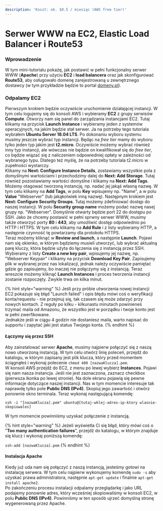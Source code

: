 ```yaml
---
description: 'Koszt: ok. $0.5 / miesiąc (AWS free tier)'
---
```


# Serwer WWW na EC2, Elastic Load Balancer i Route53

### Wprowadzenie

W tym mini-tutorialu pokażę, jak postawić w pełni funkcjonalny serwer WWW \(**Apache**\) przy użyciu **EC2** i **load balancera** oraz jak skonfigurować **Route53**, aby osługowało domenę zarejestrowaną u zewnętrznego dostawcy \(w tym przykładzie będzie to portal [domeny.pl](https://domeny.pl)\).

### Odpalamy EC2

Pierwszym krokiem będzie oczywiście uruchomienie działającej instancji. W tym celu logujemy się do konsoli AWS i wybieramy **EC2** z grupy serwisów **Compute**. Otworzy nam się panel do zarządzania instancjami EC2. Tutaj klikamy na przycisk **Launch Instance** i wybieramy jeden z systemów operacyjnych, na jakim będzie stał serwer. Ja na potrzeby tego tutoriala wybrałem **Ubuntu Server 18.04 LTS**. Po dokonaniu wyboru systemu musimy jeszcze wybrać typ instancji. Będąc na _free tier_ mamy do wyboru tylko jeden typ jakim jest **t2.micro**. Oczywiście możemy wybrać również inny typ instancji, ale wówczas nie będzie on kwalifikował się do _free tier_, co będzie wiązać się z naliczeniem odpowiedniej opłaty w zależności od wybranego typu. Dlatego też myślę, że na potrzeby tutoriala t2.micro w zupełności wystarczy.  
Klikamy na **Next: Configure Instance Details**, zostawiamy wszystkie pola z domyślnymi wartościami i przechodzimy dalej do **Next: Add Storage**. Tutaj również pozostawiamy wartości domyślne i klikamy na **Next: Add Tags**. Możemy otagować tworzoną instancję, np. nadać jej jakąś własną nazwę. W tym celu klikamy na **Add Tags**, w polu **Key** wpisujemy np. "Name", a w polu **Value** "Webserver" \(lub jakąkolwiek inną nazwę\). Następnym krokiem jest **Next: Configure Security Groups**. Tutaj możemy zdefiniować dostęp do naszej instancji. W polu **Security group name** możemy podać nazwę nasej grupy np. "Webserver". Domyślnie otwarty będzie port 22 do dostępu po SSH. Jako że chcemy postawić w pełni sprwny serwer WWW, musimy także otworzyć porty **80** i **443**, aby umożliwić dostęp odpowiednio po HTTP i HTTPS. W tym celu klikamy na **Add Rule** i z listy wybieramy HTTP, a następnie czynność tę powtarzamy dla protokołu HTTPS.  
Teraz możemy kliknąć w **Review and launch**, a następnie **Launch**. Pojawi nam się okienko, w którym będziemy musieli utworzyć, lub wybrać aktualną parę kluczy, która będzie użyta do łączenia się z instancją przez SSH. Wybieramy z listy **Create a new key pair**, wpisujemy jej nazwę, np. "Webserver Keypair" i klikamy na przycisk **Download Key Pair**. Zapisujemy plik w wybranej przez nas lokalizacji, jednak należy oczywiście pamiętać gdzie go zapisujemy, bo inaczej nie połączymy się z instancją. Teraz wreszcie możemy kliknąć **Launch Instances** i proces tworzenia instancji zostanie rozpoczęty. Zwykle trwa on kilka minut.

{% hint style="warning" %}
Jeśli przy próbie utworzenia nowej instancji EC2 pokazuje się błąd "Launch failed" i opis błędu mówi coś o weryfikacji konta/requestu - nie przejmuj się, tak czasem się może zdarzyć przy nowych kontach. Z reguły po kilku - kilkunastu minutach powinieneś trzymać maila od Amazonu, że wszystko jest w porządku i twoje konto jest w pełni zwerfikowane.  
Jednakże jeśli w ciągu 4 godzin nie dostaniesz maila, warto napisać do supportu i zapytać jaki jest status Twojego konta.
{% endhint %}

#### Łączymy się przez SSH

Aby zainstalować serwer **Apache**, musimy najpierw połączyć się z naszą nowo utworzoną instancją. W tym celu otwórz linię poleceń, przejdź do katalogu, w którym zapisany jest plik klucza, który przed momentem ściągnąłeś i wykonaj polecenie `chmod 400 [nazwaKlucza].pem`.  
W konsoli AWS przejdź do EC2, z menu po lewej wybierz **Instances**. Pojawi się nam nasza instancja. Jeśli nie jest zaznaczona, zaznacz checkbox \(pierwsza ikonka po lewej stronie\). Na dole ekranu pojawią się pewne informacje dotyczące naszej instancji. Nas w tym momencie interesuje tak naprawdę tylko pole **Public DNS \(IPv4\)**. Skopiuj jego zawartość i otwórz ponownie okno terminala. Teraz wykonaj następującą komendę:

`ssh -i "[nazwaKlucza].pem" ubuntu@[tutaj-wklej-adres-ip-ktory wlasnie-skopiowales]`

W tym momencie powinniśmy uzyskać połączenie z instancją.

{% hint style="warning" %}
Jeżeli wyświetla Ci się błąd, który mówi coś o "**Too many authentication failures**", przejdź do katalogu, w którym znajduje się klucz i wykonaj poniższą komendę:  
  
`ssh-add [nazwaKlucza].pem`
{% endhint %}

#### Instalacja Apache

Kiedy już uda nam się połączyć z naszą instancją, jesteśmy gotowi na instalację serwera. W tym celu najpierw wykonujemy komendę `sudo -s` aby uzyskać prawa administratora, następnie `apt-get update` i finalnie `apt-get install apache2`.  
Po zakończeniu procesu instalacji odpalamy przeglądarkę i jako URL podajemy ponownie adres, który wcześniej skopiowaliśmy w konsoli EC2, w polu **Public DNS \(IPv4\)**. Powinniśmy w ten sposób ujrzeć domyślną stronę wygenerowaną przez Apache.

